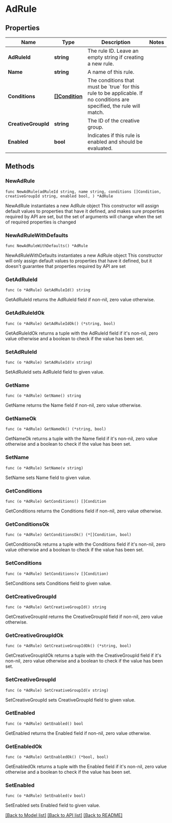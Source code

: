 # AdRule

## Properties

Name | Type | Description | Notes
------------ | ------------- | ------------- | -------------
**AdRuleId** | **string** | The rule ID. Leave an empty string if creating a new rule. | 
**Name** | **string** | A name of this rule. | 
**Conditions** | [**[]Condition**](Condition.md) | The conditions that must be &#x60;true&#x60; for this rule to be applicable. If no conditions are specified, the rule will match. | 
**CreativeGroupId** | **string** | The ID of the creative group. | 
**Enabled** | **bool** | Indicates if this rule is enabled and should be evaluated. | 

## Methods

### NewAdRule

`func NewAdRule(adRuleId string, name string, conditions []Condition, creativeGroupId string, enabled bool, ) *AdRule`

NewAdRule instantiates a new AdRule object
This constructor will assign default values to properties that have it defined,
and makes sure properties required by API are set, but the set of arguments
will change when the set of required properties is changed

### NewAdRuleWithDefaults

`func NewAdRuleWithDefaults() *AdRule`

NewAdRuleWithDefaults instantiates a new AdRule object
This constructor will only assign default values to properties that have it defined,
but it doesn't guarantee that properties required by API are set

### GetAdRuleId

`func (o *AdRule) GetAdRuleId() string`

GetAdRuleId returns the AdRuleId field if non-nil, zero value otherwise.

### GetAdRuleIdOk

`func (o *AdRule) GetAdRuleIdOk() (*string, bool)`

GetAdRuleIdOk returns a tuple with the AdRuleId field if it's non-nil, zero value otherwise
and a boolean to check if the value has been set.

### SetAdRuleId

`func (o *AdRule) SetAdRuleId(v string)`

SetAdRuleId sets AdRuleId field to given value.


### GetName

`func (o *AdRule) GetName() string`

GetName returns the Name field if non-nil, zero value otherwise.

### GetNameOk

`func (o *AdRule) GetNameOk() (*string, bool)`

GetNameOk returns a tuple with the Name field if it's non-nil, zero value otherwise
and a boolean to check if the value has been set.

### SetName

`func (o *AdRule) SetName(v string)`

SetName sets Name field to given value.


### GetConditions

`func (o *AdRule) GetConditions() []Condition`

GetConditions returns the Conditions field if non-nil, zero value otherwise.

### GetConditionsOk

`func (o *AdRule) GetConditionsOk() (*[]Condition, bool)`

GetConditionsOk returns a tuple with the Conditions field if it's non-nil, zero value otherwise
and a boolean to check if the value has been set.

### SetConditions

`func (o *AdRule) SetConditions(v []Condition)`

SetConditions sets Conditions field to given value.


### GetCreativeGroupId

`func (o *AdRule) GetCreativeGroupId() string`

GetCreativeGroupId returns the CreativeGroupId field if non-nil, zero value otherwise.

### GetCreativeGroupIdOk

`func (o *AdRule) GetCreativeGroupIdOk() (*string, bool)`

GetCreativeGroupIdOk returns a tuple with the CreativeGroupId field if it's non-nil, zero value otherwise
and a boolean to check if the value has been set.

### SetCreativeGroupId

`func (o *AdRule) SetCreativeGroupId(v string)`

SetCreativeGroupId sets CreativeGroupId field to given value.


### GetEnabled

`func (o *AdRule) GetEnabled() bool`

GetEnabled returns the Enabled field if non-nil, zero value otherwise.

### GetEnabledOk

`func (o *AdRule) GetEnabledOk() (*bool, bool)`

GetEnabledOk returns a tuple with the Enabled field if it's non-nil, zero value otherwise
and a boolean to check if the value has been set.

### SetEnabled

`func (o *AdRule) SetEnabled(v bool)`

SetEnabled sets Enabled field to given value.



[[Back to Model list]](../README.md#documentation-for-models) [[Back to API list]](../README.md#documentation-for-api-endpoints) [[Back to README]](../README.md)


